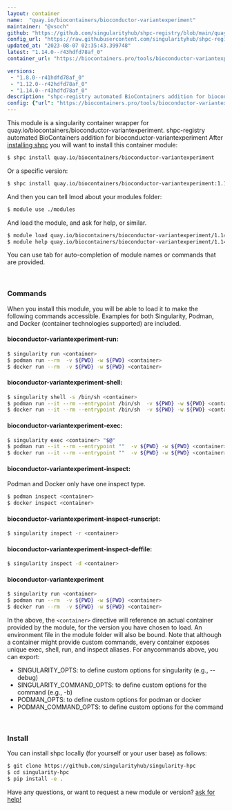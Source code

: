 ```yaml
---
layout: container
name:  "quay.io/biocontainers/bioconductor-variantexperiment"
maintainer: "@vsoch"
github: "https://github.com/singularityhub/shpc-registry/blob/main/quay.io/biocontainers/bioconductor-variantexperiment/container.yaml"
config_url: "https://raw.githubusercontent.com/singularityhub/shpc-registry/main/quay.io/biocontainers/bioconductor-variantexperiment/container.yaml"
updated_at: "2023-08-07 02:35:43.399748"
latest: "1.14.0--r43hdfd78af_0"
container_url: "https://biocontainers.pro/tools/bioconductor-variantexperiment"

versions:
 - "1.8.0--r41hdfd78af_0"
 - "1.12.0--r42hdfd78af_0"
 - "1.14.0--r43hdfd78af_0"
description: "shpc-registry automated BioContainers addition for bioconductor-variantexperiment"
config: {"url": "https://biocontainers.pro/tools/bioconductor-variantexperiment", "maintainer": "@vsoch", "description": "shpc-registry automated BioContainers addition for bioconductor-variantexperiment", "latest": {"1.14.0--r43hdfd78af_0": "sha256:6c847894828d5b37e6856d35d2518fae6e5aa3558a31f8c40a5905f1d13b00db"}, "tags": {"1.8.0--r41hdfd78af_0": "sha256:a598f71ae9cabedcf89a48fb4ed6b6162d60124b1ceb99ba9c9bb3c9adc174e6", "1.12.0--r42hdfd78af_0": "sha256:a806aeac45dac2db05e5f83b890f92c6c300d88e1505f36e6928b6cb4b198408", "1.14.0--r43hdfd78af_0": "sha256:6c847894828d5b37e6856d35d2518fae6e5aa3558a31f8c40a5905f1d13b00db"}, "docker": "quay.io/biocontainers/bioconductor-variantexperiment"}
---
```


This module is a singularity container wrapper for quay.io/biocontainers/bioconductor-variantexperiment.
shpc-registry automated BioContainers addition for bioconductor-variantexperiment
After [installing shpc](#install) you will want to install this container module:


```bash
$ shpc install quay.io/biocontainers/bioconductor-variantexperiment
```

Or a specific version:

```bash
$ shpc install quay.io/biocontainers/bioconductor-variantexperiment:1.14.0--r43hdfd78af_0
```

And then you can tell lmod about your modules folder:

```bash
$ module use ./modules
```

And load the module, and ask for help, or similar.

```bash
$ module load quay.io/biocontainers/bioconductor-variantexperiment/1.14.0--r43hdfd78af_0
$ module help quay.io/biocontainers/bioconductor-variantexperiment/1.14.0--r43hdfd78af_0
```

You can use tab for auto-completion of module names or commands that are provided.

<br>

### Commands

When you install this module, you will be able to load it to make the following commands accessible.
Examples for both Singularity, Podman, and Docker (container technologies supported) are included.

#### bioconductor-variantexperiment-run:

```bash
$ singularity run <container>
$ podman run --rm  -v ${PWD} -w ${PWD} <container>
$ docker run --rm  -v ${PWD} -w ${PWD} <container>
```

#### bioconductor-variantexperiment-shell:

```bash
$ singularity shell -s /bin/sh <container>
$ podman run --it --rm --entrypoint /bin/sh  -v ${PWD} -w ${PWD} <container>
$ docker run --it --rm --entrypoint /bin/sh  -v ${PWD} -w ${PWD} <container>
```

#### bioconductor-variantexperiment-exec:

```bash
$ singularity exec <container> "$@"
$ podman run --it --rm --entrypoint ""  -v ${PWD} -w ${PWD} <container> "$@"
$ docker run --it --rm --entrypoint ""  -v ${PWD} -w ${PWD} <container> "$@"
```

#### bioconductor-variantexperiment-inspect:

Podman and Docker only have one inspect type.

```bash
$ podman inspect <container>
$ docker inspect <container>
```

#### bioconductor-variantexperiment-inspect-runscript:

```bash
$ singularity inspect -r <container>
```

#### bioconductor-variantexperiment-inspect-deffile:

```bash
$ singularity inspect -d <container>
```



#### bioconductor-variantexperiment

```bash
$ singularity run <container>
$ podman run --rm  -v ${PWD} -w ${PWD} <container>
$ docker run --rm  -v ${PWD} -w ${PWD} <container>
```


In the above, the `<container>` directive will reference an actual container provided
by the module, for the version you have chosen to load. An environment file in the
module folder will also be bound. Note that although a container
might provide custom commands, every container exposes unique exec, shell, run, and
inspect aliases. For anycommands above, you can export:

 - SINGULARITY_OPTS: to define custom options for singularity (e.g., --debug)
 - SINGULARITY_COMMAND_OPTS: to define custom options for the command (e.g., -b)
 - PODMAN_OPTS: to define custom options for podman or docker
 - PODMAN_COMMAND_OPTS: to define custom options for the command

<br>

### Install

You can install shpc locally (for yourself or your user base) as follows:

```bash
$ git clone https://github.com/singularityhub/singularity-hpc
$ cd singularity-hpc
$ pip install -e .
```

Have any questions, or want to request a new module or version? [ask for help!](https://github.com/singularityhub/singularity-hpc/issues)